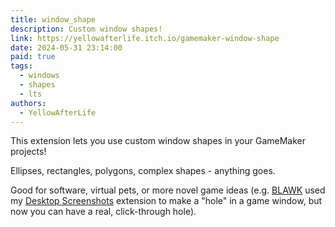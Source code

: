 ```yaml
---
title: window_shape
description: Custom window shapes!
link: https://yellowafterlife.itch.io/gamemaker-window-shape
date: 2024-05-31 23:14:00
paid: true
tags:
  - windows
  - shapes
  - lts
authors:
  - YellowAfterLife
---
```


This extension lets you use custom window shapes in your GameMaker projects!

Ellipses, rectangles, polygons, complex shapes - anything goes.

Good for software, virtual pets, or more novel game ideas
(e.g. [BLAWK](https://im-a-good-boye.itch.io/blawk) used my [Desktop Screenshots](https://yellowafterlife.itch.io/gamemaker-display-screenshot) extension to make a "hole" in a game window, but now you can have a real, click-through hole).